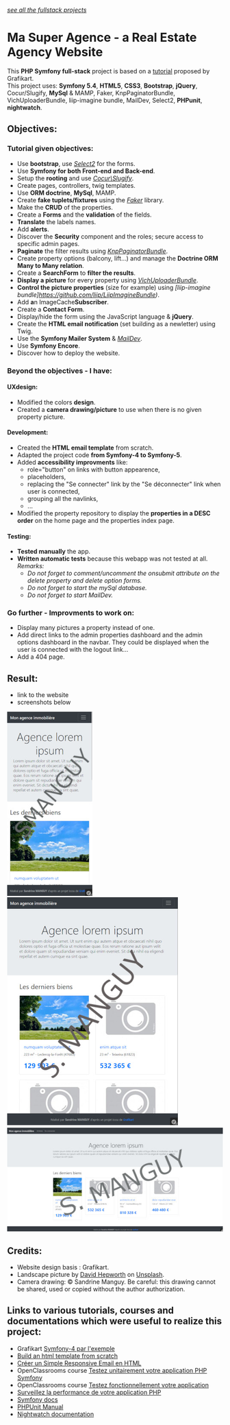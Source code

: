 *[see all the fullstack projects](https://github.com/s-manguy/projects/tree/main/fullstack)*


# Ma Super Agence - a Real Estate Agency Website
This **PHP Symfony full-stack** project is based on a [tutorial](https://grafikart.fr/formations/symfony-4-pratique) proposed by Grafikart.   
This project uses: **Symfony 5.4**, **HTML5**, **CSS3**, **Bootstrap**, **jQuery**, Cocur/Slugify, **MySql** & MAMP, Faker, KnpPaginatorBundle, VichUploaderBundle, liip-imagine bundle, MailDev, Select2, **PHPunit**, **nightwatch**.

## Objectives:
### Tutorial given objectives:
* Use **bootstrap**, use *[Select2](https://select2.org/)* for the forms.
* Use **Symfony for both Front-end and Back-end**.
* Setup the **rooting** and use *[Cocur\Slugify](https://github.com/cocur/slugify)*.
* Create pages, controllers, twig templates. 
* Use **ORM doctrine**, **MySql**, MAMP.
* Create **fake tuplets/fixtures** using the *[Faker](https://packagist.org/packages/fzaninotto/faker)* library.
* Make the **CRUD** of the properties.
* Create a **Forms** and the **validation** of the fields.
* **Translate** the labels names.
* Add **alerts**.
* Discover the **Security** component and the roles; secure access to specific admin pages.
* **Paginate** the filter results using *[KnpPaginatorBundle](https://github.com/KnpLabs/KnpPaginatorBundle)*.
* Create property options (balcony, lift...) and manage the **Doctrine ORM Many to Many relation**.
* Create a **SearchForm** to **filter the results**.
* **Display a picture** for every property using *[VichUploaderBundle](https://github.com/dustin10/VichUploaderBundle)*.
* **Control the picture properties** (size for example) using *[liip-imagine bundle]https://github.com/liip/LiipImagineBundle)*.
* Add **a**n ImageCache**Subscriber**.
* Create a **Contact Form**.
* Display/hide the form using the JavaScript language & **jQuery**.
* Create the **HTML email notification** (set building as a newletter) using Twig.
* Use the **Symfony Mailer System** & *[MailDev](https://www.npmjs.com/package/maildev)*.
* Use **Symfony Encore**.
* Discover how to deploy the website.

### Beyond the objectives - I have:
#### UXdesign:
* Modified the colors **design**.
* Created a **camera drawing/picture** to use when there is no given property picture. 


#### Development:
* Created the **HTML email template** from scratch. 
* Adapted the project code **from Symfony-4 to Symfony-5**.
* Added **accessibility improvments** like:
  * role="button" on links with button appearence, 
  * placeholders,
  * replacing the "Se connecter" link by the "Se déconnecter" link when  user is connected,
  * grouping all the navlinks,
  * ...
* Modified the property repository to display the **properties in a DESC order** on the home page and the properties index page.  


#### Testing:
* **Tested manually** the app.
* **Written automatic tests** because this webapp was not tested at all. *Remarks:*  
  - *Do not forget to comment/uncomment the onsubmit attribute on the delete property and delete option forms.*
  - *Do not forget to start the mySql database.*
  - *Do not forget to start MailDev.*


### Go further - Improvments to work on:
* Display many pictures a property instead of one.
* Add direct links to the admin properties dashboard and the admin options dashboard in the navbar. They could be displayed when the user is connected with the logout link...  
* Add a 404 page.  

## Result:
* link to the website
* screenshots below  

![mobile screenshot](https://github.com/s-manguy/projects/blob/main/fullstack/ma-super-agence/masuperagence__sandrinemanguy_mobile_screenshot_200_filigrane.jpg) ![tablet screenshot](https://github.com/s-manguy/projects/blob/main/fullstack/ma-super-agence/masuperagence_sandrinemanguy_tablet_screenshot_400_filigrane.jpg)
![desktop screenshot](https://github.com/s-manguy/projects/blob/main/fullstack/ma-super-agence/masuperagence_sandrinemanguy_desktop_screenshot_600_filigrane.jpg)


## Credits:
* Website design basis : Grafikart.
* Landscape picture by [David Hepworth](https://unsplash.com/@davidhepworth?utm_source=unsplash&utm_medium=referral&utm_content=creditCopyText) on [Unsplash](http://localhost:3000/s/photos/park?utm_source=unsplash&utm_medium=referral&utm_content=creditCopyText).
* Camera drawing: © Sandrine Manguy. Be careful: this drawing cannot be shared, used or copied without the author authorization.


## Links to various tutorials, courses and documentations which were useful to realize this project:
* Grafikart [Symfony-4 par l'exemple](https://grafikart.fr/formations/symfony-4-pratique)
* [Build an html template from scratch](https://webdesign.tutsplus.com/articles/build-an-html-email-template-from-scratch--webdesign-12770)
* [Créer un Simple Responsive Email en HTML](https://webdesign.tutsplus.com/fr/articles/creating-a-simple-responsive-html-email--webdesign-12978)
* OpenClassrooms course [Testez unitairement votre application PHP Symfony](https://openclassrooms.com/fr/courses/4087056-testez-unitairement-votre-application-php-symfony)
* OpenClassrooms course [Testez fonctionnellement votre application](https://openclassrooms.com/fr/courses/4087076-testez-fonctionnellement-votre-application-php-symfony)
* [Surveillez la performance de votre application PHP](https://openclassrooms.com/fr/courses/4939956-surveillez-la-performance-de-votre-application-php)
* [Symfony docs](https://symfony.com/doc/5.4/index.html)
* [PHPUnit Manual](https://phpunit.readthedocs.io/fr/latest/index.html)
* [Nightwatch documentation](https://nightwatchjs.org/guide/getting-started/introduction.html)

